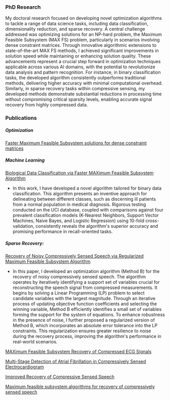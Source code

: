 ### PhD Research
My doctoral research focused on developing novel optimization algorithms to tackle a range of data science tasks, including data classification, dimensionality reduction, and sparse recovery. A central challenge addressed was optimizing solutions for an NP-hard problem, the Maximum Feasible Subsystem (MAX FS) problem, particularly in scenarios involving dense constraint matrices. Through innovative algorithmic extensions to state-of-the-art MAX FS methods, I achieved significant improvements in solution speed while maintaining or enhancing solution quality. These advancements represent a crucial step forward in optimization techniques applicable across various AI domains, with the potential to revolutionize data analysis and pattern recognition. For instance, in binary classification tasks, the developed algorithm consistently outperforms traditional methods, delivering higher accuracy with minimal computational overhead. Similarly, in sparse recovery tasks within compressive sensing, my developed methods demonstrate substantial reductions in processing time without compromising critical sparsity levels, enabling accurate signal recovery from highly compressed data.

### Publications
##### Optimization
[Faster Maximum Feasible Subsystem solutions for dense constraint matrices](https://www.sciencedirect.com/science/article/abs/pii/S0305054821003439)

##### Machine Learning
[Biological Data Classification via Faster MAXimum Feasible Subsystem Algorithm](https://ieeexplore.ieee.org/abstract/document/9478696)

- In this work, I have developed a novel algorithm tailored for binary data classification. This algorithm presents an inventive approach for delineating between different classes, such as discerning ill patients from a normal population in medical diagnosis. Rigorous testing conducted on the UCI database, coupled with comparisons against four prevalent classification models (K-Nearest Neighbors, Support Vector Machines, Naive Bayes, and Logistic Regression) using 10-fold cross-validation, consistently reveals the algorithm's superior accuracy and promising performance in recall-oriented tasks. 

  
##### Sparse Recovery:
[Recovery of Noisy Compressively Sensed Speech via Regularized Maximum Feasible Subsystem Algorithm](https://ieeexplore.ieee.org/abstract/document/9459978)

- In this paper, I developed an optimization algorithm (Method B) for the recovery of noisy compressively sensed speech. The algorithm operates by iteratively identifying a support set of variables crucial for reconstructing the speech signal from compressed measurements. It begins by solving a Linear Programming (LP) problem to select candidate variables with the largest magnitude. Through an iterative process of updating objective function coefficients and selecting the winning variable, Method B efficiently identifies a small set of variables forming the support for the system of equations. To enhance robustness in the presence of noise, I further proposed a regularized version of Method B, which incorporates an absolute error tolerance into the LP constraints. This regularization ensures greater resilience to noise during the recovery process, improving the algorithm's performance in real-world scenarios.



[MAXimum Feasible Subsystem Recovery of Compressed ECG Signals](https://ieeexplore.ieee.org/abstract/document/9137337)

[Multi-Stage Detection of Atrial Fibrillation in Compressively Sensed Electrocardiogram](https://ieeexplore.ieee.org/abstract/document/9128396)

[Improved Recovery of Compressive Sensed Speech](https://ieeexplore.ieee.org/abstract/document/9129262)

[Maximum feasible subsystem algorithms for recovery of compressively sensed speech](https://ieeexplore.ieee.org/abstract/document/9078122)



